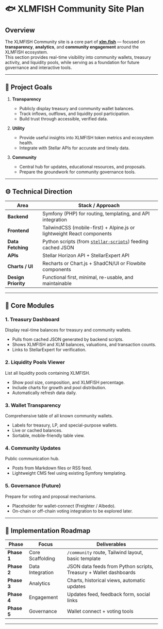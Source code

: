 # 🐟 XLMFISH Community Site Plan

## Overview
The XLMFISH Community site is a core part of **[xlm.fish](https://xlm.fish)** — focused on **transparency**, **analytics**, and **community engagement** around the XLMFISH ecosystem.  
This section provides real-time visibility into community wallets, treasury activity, and liquidity pools, while serving as a foundation for future governance and interactive tools.

---

## 🎯 Project Goals

1. **Transparency**
   - Publicly display treasury and community wallet balances.
   - Track inflows, outflows, and liquidity pool participation.
   - Build trust through accessible, verified data.

2. **Utility**
   - Provide useful insights into XLMFISH token metrics and ecosystem health.
   - Integrate with Stellar APIs for accurate and timely data.

3. **Community**
   - Central hub for updates, educational resources, and proposals.
   - Prepare the groundwork for community governance tools.

---

## ⚙️ Technical Direction

| Area | Stack / Approach |
|------|------------------|
| **Backend** | Symfony (PHP) for routing, templating, and API integration |
| **Frontend** | TailwindCSS (mobile-first) + Alpine.js or lightweight React components |
| **Data Fetching** | Python scripts (from [`stellar-scripts`](https://github.com/neocrex-xlmfish/stellar-scripts)) feeding cached JSON |
| **APIs** | Stellar Horizon API + StellarExpert API |
| **Charts / UI** | Recharts or Chart.js + ShadCN/UI or Flowbite components |
| **Design Priority** | Functional first, minimal, re-usable, and maintainable |

---

## 🧩 Core Modules

### 1. Treasury Dashboard
Display real-time balances for treasury and community wallets.
- Pulls from cached JSON generated by backend scripts.
- Shows XLMFISH and XLM balances, valuations, and transaction counts.
- Links to StellarExpert for verification.

### 2. Liquidity Pools Viewer
List all liquidity pools containing XLMFISH.
- Show pool size, composition, and XLMFISH percentage.
- Include charts for growth and pool distribution.
- Automatically refresh data daily.

### 3. Wallet Transparency
Comprehensive table of all known community wallets.
- Labels for treasury, LP, and special-purpose wallets.
- Live or cached balances.
- Sortable, mobile-friendly table view.

### 4. Community Updates
Public communication hub.
- Posts from Markdown files or RSS feed.
- Lightweight CMS feel using existing Symfony templating.

### 5. Governance (Future)
Prepare for voting and proposal mechanisms.
- Placeholder for wallet-connect (Freighter / Albedo).
- On-chain or off-chain voting integration to be explored later.

---

## 📆 Implementation Roadmap

| Phase | Focus | Deliverables |
|-------|--------|--------------|
| **Phase 1** | Core Scaffolding | `/community` route, Tailwind layout, basic template |
| **Phase 2** | Data Integration | JSON data feeds from Python scripts, Treasury + Wallet dashboards |
| **Phase 3** | Analytics | Charts, historical views, automatic updates |
| **Phase 4** | Engagement | Updates feed, feedback form, social links |
| **Phase 5** | Governance | Wallet connect + voting tools |

---
